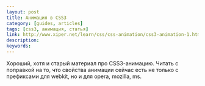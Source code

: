```yaml
---
layout: post
title: Анимация в CSS3
category: [guides, articles]
tags: [css3, анимация, статья]
link: http://www.xiper.net/learn/css/css-animation/css3-animation-1.html
description:
keywords:
---
```


<p>Хороший, хотя и старый материал про CSS3-анимацию. Читать с поправкой на то, что свойства анимации сейчас есть не только с префиксами для webkit, но и для opera, mozilla, ms.</p>

